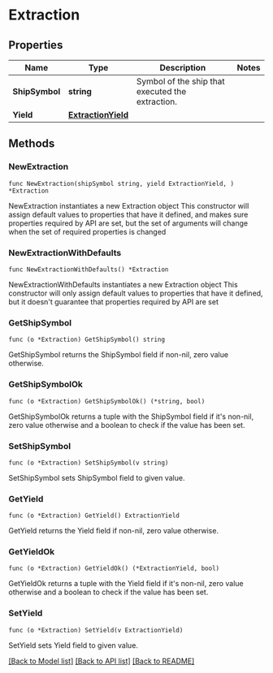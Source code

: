 # Extraction

## Properties

Name | Type | Description | Notes
------------ | ------------- | ------------- | -------------
**ShipSymbol** | **string** | Symbol of the ship that executed the extraction. | 
**Yield** | [**ExtractionYield**](ExtractionYield.md) |  | 

## Methods

### NewExtraction

`func NewExtraction(shipSymbol string, yield ExtractionYield, ) *Extraction`

NewExtraction instantiates a new Extraction object
This constructor will assign default values to properties that have it defined,
and makes sure properties required by API are set, but the set of arguments
will change when the set of required properties is changed

### NewExtractionWithDefaults

`func NewExtractionWithDefaults() *Extraction`

NewExtractionWithDefaults instantiates a new Extraction object
This constructor will only assign default values to properties that have it defined,
but it doesn't guarantee that properties required by API are set

### GetShipSymbol

`func (o *Extraction) GetShipSymbol() string`

GetShipSymbol returns the ShipSymbol field if non-nil, zero value otherwise.

### GetShipSymbolOk

`func (o *Extraction) GetShipSymbolOk() (*string, bool)`

GetShipSymbolOk returns a tuple with the ShipSymbol field if it's non-nil, zero value otherwise
and a boolean to check if the value has been set.

### SetShipSymbol

`func (o *Extraction) SetShipSymbol(v string)`

SetShipSymbol sets ShipSymbol field to given value.


### GetYield

`func (o *Extraction) GetYield() ExtractionYield`

GetYield returns the Yield field if non-nil, zero value otherwise.

### GetYieldOk

`func (o *Extraction) GetYieldOk() (*ExtractionYield, bool)`

GetYieldOk returns a tuple with the Yield field if it's non-nil, zero value otherwise
and a boolean to check if the value has been set.

### SetYield

`func (o *Extraction) SetYield(v ExtractionYield)`

SetYield sets Yield field to given value.



[[Back to Model list]](../README.md#documentation-for-models) [[Back to API list]](../README.md#documentation-for-api-endpoints) [[Back to README]](../README.md)


